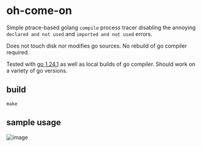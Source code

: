 # oh-come-on
Simple ptrace-based golang `compile` process tracer disabling the annoying `declared and not used` and `imported and not used` errors.

Does not touch disk nor modifies go sources. No rebuild of go compiler required.

Tested with [go 1.24.1](https://archlinux.org/packages/extra/x86_64/go/) as well as local builds of go compiler. Should work on a variety of go versions.

## build
`make`

## sample usage
![image](https://github.com/user-attachments/assets/d089a972-c585-4cfc-af4d-9c03337cb8e2)
